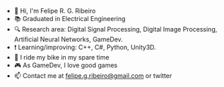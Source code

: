 - 👋 Hi, I'm Felipe R. G. Ribeiro
- 📚 Graduated in Electrical Engineering
- 🔍 Research area: Digital Signal Processing, Digital Image Processing, Artificial Neural Networks, GameDev.
- ❗ Learning/improving: C++, C#, Python, Unity3D.
- 🚴 I ride my bike in my spare time
- 🎮 As GameDev, I love good games
- 📫 Contact me at felipe.g.ribeiro@gmail.com or twitter
